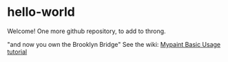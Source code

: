 # hello-world
Welcome! One more github repository, to add to throng. 

"and now you own the Brooklyn Bridge"
See the wiki:
[Mypaint Basic Usage tutorial](https://github.com/mikeaosu/hello-world/wiki/Mypaint-Basic-Usage-Tutorial-v0.7----edit-by-MO)
